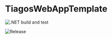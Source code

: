 # TiagosWebAppTemplate

![.NET build and test](https://github.com/TiagosCz/TiagosWebAppTemplate/workflows/.NET%20build%20and%20test/badge.svg)

![Release](https://github.com/TiagosCz/TiagosWebAppTemplate/workflows/Release%20app/badge.svg)
